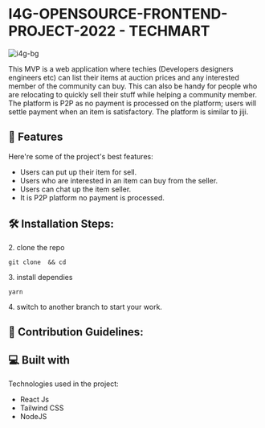 # I4G-OPENSOURCE-FRONTEND-PROJECT-2022 - TECHMART

![i4g-bg](https://user-images.githubusercontent.com/70960505/193130210-583a1493-dc4d-4ca8-96cd-8cdf63daafd8.png)

<p id="description">This MVP is a web application where techies (Developers designers engineers etc) can list their items at auction prices and any interested member of the community can buy. This can also be handy for people who are relocating to quickly sell their stuff while helping a community member. The platform is P2P as no payment is processed on the platform; users will settle payment when an item is satisfactory. The platform is similar to jiji.</p>

  
  
<h2>🧐 Features</h2>

Here're some of the project's best features:

*   Users can put up their item for sell.
*   Users who are interested in an item can buy from the seller.
*   Users can chat up the item seller.
*   It is P2P platform no payment is processed.

<h2>🛠️ Installation Steps:</h2>

<p>2. clone the repo</p>

```
git clone  && cd 
```

<p>3. install dependies</p>

```
yarn
```

<p>4. switch to another branch to start your work.</p>

<h2>🍰 Contribution Guidelines:</h2>

  
  
<h2>💻 Built with</h2>

Technologies used in the project:

*   React Js
*   Tailwind CSS
*   NodeJS
